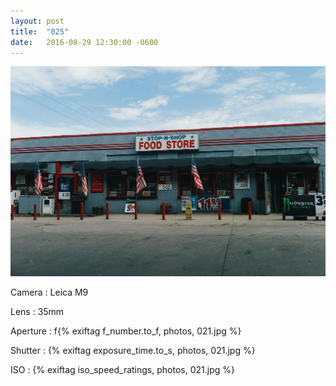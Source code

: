 ```yaml
---
layout: post
title:  "025"
date:   2016-08-29 12:30:00 -0600
---
```


![025](/photos/025.jpg)

Camera
: Leica M9

Lens
: 35mm

Aperture
: f{% exiftag f_number.to_f, photos, 021.jpg %}

Shutter
: {% exiftag exposure_time.to_s, photos, 021.jpg %}

ISO
: {% exiftag iso_speed_ratings, photos, 021.jpg %}
